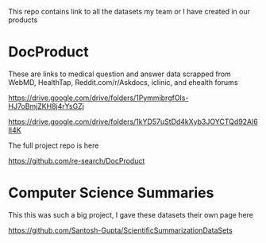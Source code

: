 This repo contains link to all the datasets my team or I have created in our products

# DocProduct

These are links to medical question and answer data scrapped from WebMD, HealthTap, Reddit.com/r/Askdocs, iclinic, and ehealth forums

https://drive.google.com/drive/folders/1PymmjbrgfOIs-HJ7oBmjZKH8j4rYsGZj

https://drive.google.com/drive/folders/1kYD57uStDd4kXyb3JOYCTQd92Al6Il4K

The full project repo is here

https://github.com/re-search/DocProduct

# Computer Science Summaries

This this was such a big project, I gave these datasets their own page here

https://github.com/Santosh-Gupta/ScientificSummarizationDataSets


